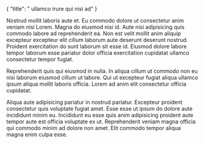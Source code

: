 {
  "title": " ullamco irure qui nisi ad"
}

Nostrud mollit laboris aute et. Eu commodo dolore ut consectetur anim veniam nisi Lorem. Magna do eiusmod nisi id. Aute nisi adipisicing quis commodo labore ad reprehenderit ea. Non est velit mollit anim aliquip excepteur excepteur elit cillum laborum aute deserunt deserunt nostrud. Proident exercitation do sunt laborum sit esse id. Eiusmod dolore labore tempor laborum esse pariatur dolor officia exercitation cupidatat ullamco consectetur tempor fugiat.

Reprehenderit quis qui eiusmod in nulla. In aliqua cillum ut commodo non eu nisi laborum eiusmod cillum ut labore. Qui ut excepteur fugiat aliqua ullamco ipsum aliqua mollit laboris officia. Lorem ad anim elit consectetur officia cupidatat.

Aliqua aute adipisicing pariatur in nostrud pariatur. Excepteur proident consectetur quis voluptate fugiat amet. Esse esse ut ipsum do dolore aute incididunt minim eu. Incididunt eu esse quis anim adipisicing proident aute tempor aute est officia voluptate ex ut. Reprehenderit veniam magna officia qui commodo minim ad dolore non amet. Elit commodo tempor aliqua magna enim culpa esse.